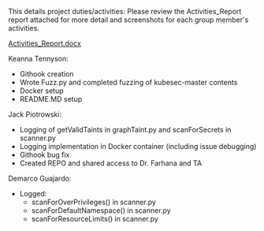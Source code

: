 This details project duties/activities:
Please review the Activities_Report report attached for more detail and screenshots for each group member's activities.

[Activities_Report.docx](https://github.com/user-attachments/files/19925199/Activities_Report.docx)

Keanna Tennyson:
  - Githook creation
  - Wrote Fuzz.py and completed fuzzing of kubesec-master contents
  - Docker setup
  - README.MD setup

Jack Piotrowski:
  - Logging of getValidTaints in graphTaint.py and scanForSecrets in scanner.py
  - Logging implementation in Docker container (including issue debugging)
  - Githook bug fix
  - Created REPO and shared access to Dr. Farhana and TA

Demarco Guajardo: 
  - Logged:
    - scanForOverPrivileges() in scanner.py
    - scanForDefaultNamespace() in scanner.py
    - scanForResourceLimits() in scanner.py
  
